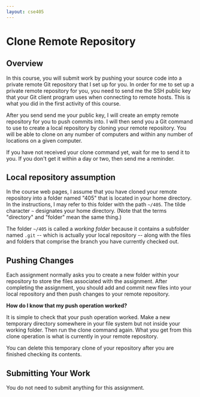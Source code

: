 ```yaml
---
layout: cse405
---
```


# Clone Remote Repository

## Overview

In this course, you will submit work by pushing your source code into a private remote Git repository that I set up for you.  In order for me to set up a private remote repository for you, you need to send me the SSH public key that your Git client program uses when connecting to remote hosts.  This is what you did in the first activity of this course.

After you send send me your public key, I will create an empty remote repository for you to push commits into.
I will then send you a Git command to use to create a local repository by cloning your remote repository.
You will be able to clone on any number of computers and within any number of locations on a given computer.

If you have not received your clone command yet, wait for me to send it to you.  If you don't get it within a day or two, then send me a reminder.

## Local repository assumption

In the course web pages, I assume that you have cloned your remote repository into a folder named "405" that is located in your home directory. In the instructions, I may refer to this folder with the path `~/405`. The tilde character `~` designates your home directory. (Note that the terms "directory" and "folder" mean the same thing.)

The folder `~/405` is called a _working folder_ because it contains a subfolder named `.git` -- which is actually your local repository -- along with the files and folders that comprise the branch you have currently checked out.

## Pushing Changes

Each assignment normally asks you to create a new folder within your repository to store the files associated with the assignment.  After completing the assignment, you should add and commit new files into your local repository and then push changes to your remote repository.

__How do I know that my push operation worked?__

It is simple to check that your push operation worked.
Make a new temporary directory somewhere in your file system
but not inside your working folder.  Then run the clone command again.
What you get from this clone operation is what is currently in your remote repository.

You can delete this temporary clone of your repository after you are finished checking its contents.

## Submitting Your Work

You do not need to submit anything for this assignment.
